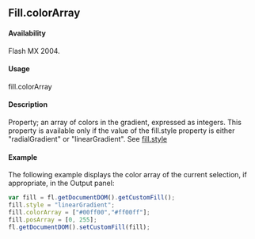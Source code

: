 ## Fill.colorArray

#### Availability

Flash MX 2004.

#### Usage

fill.colorArray

#### Description

Property; an array of colors in the gradient, expressed as integers. This property is available only if the value of the
fill.style property is either "radialGradient" or "linearGradient". See [fill.style](../Fill_object/fill9.md)

#### Example

The following example displays the color array of the current selection, if appropriate, in the Output panel:

```javascript
var fill = fl.getDocumentDOM().getCustomFill();
fill.style = "linearGradient";
fill.colorArray = ["#00ff00","#ff00ff"];
fill.posArray = [0, 255];
fl.getDocumentDOM().setCustomFill(fill);
```